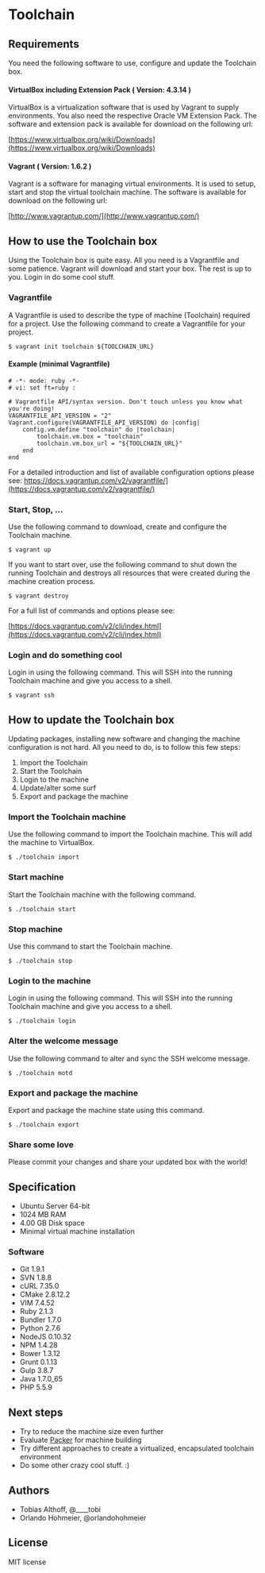 # Toolchain

## Requirements

You need the following software to use, configure and update the Toolchain box.

#### VirtualBox including Extension Pack ( Version: 4.3.14 )

VirtualBox is a virtualization software that is used by Vagrant to supply environments. You also need the respective Oracle VM Extension Pack. The software and extension pack is available for download on the following url:

[https://www.virtualbox.org/wiki/Downloads](https://www.virtualbox.org/wiki/Downloads)

#### Vagrant ( Version: 1.6.2 )

Vagrant is a software for managing virtual environments. It is used to setup, start and stop the virtual toolchain machine.
The software is available for download on the following url:

[http://www.vagrantup.com/](http://www.vagrantup.com/)

## How to use the Toolchain box

Using the Toolchain box is quite easy. All you need is a Vagrantfile and some patience. Vagrant will download and start your box. The rest is up to you. Login in do some cool stuff.

### Vagrantfile

A Vagrantfile is used to describe the type of machine (Toolchain) required for a project. Use the following command to create a Vagrantfile for your project.

	$ vagrant init toolchain ${TOOLCHAIN_URL}

#### Example (minimal Vagrantfile)

	# -*- mode: ruby -*-
	# vi: set ft=ruby :

	# Vagrantfile API/syntax version. Don't touch unless you know what you're doing!
	VAGRANTFILE_API_VERSION = "2"
	Vagrant.configure(VAGRANTFILE_API_VERSION) do |config|
	  	config.vm.define "toolchain" do |toolchain|
	  		toolchain.vm.box = "toolchain"
  			toolchain.vm.box_url = "${TOOLCHAIN_URL}"
	  	end
	end

For a detailed introduction and list of available configuration options please see:
https://docs.vagrantup.com/v2/vagrantfile/](https://docs.vagrantup.com/v2/vagrantfile/)

### Start, Stop, …

Use the following command to download, create and configure the Toolchain machine.

	$ vagrant up
	
If you want to start over, use the following command to shut down the running Toolchain and destroys all resources that were created during the machine creation process.

	$ vagrant destroy
	
For a full list of commands and options please see:

[https://docs.vagrantup.com/v2/cli/index.html](https://docs.vagrantup.com/v2/cli/index.html) 

### Login and do something cool

Login in using the following command. This will SSH into the running Toolchain machine and give you access to a shell.

	$ vagrant ssh

## How to update the Toolchain box

Updating packages, installing new software and changing the machine configuration is not hard. All you need to do, is to follow this few steps:

1. Import the Toolchain
2. Start the Toolchain 
3. Login to the machine
4. Update/alter some surf
5. Export and package the machine

### Import the Toolchain machine

Use the following command to import the Toolchain machine. This will add the machine to VirtualBox.

	$ ./toolchain import

### Start machine
	
Start the Toolchain machine with the following command. 

	$ ./toolchain start
	
### Stop machine
	
Use this command to start the Toolchain machine. 
	
	$ ./toolchain stop 

### Login to the machine

Login in using the following command. This will SSH into the running Toolchain machine and give you access to a shell.
	
	$ ./toolchain login

### Alter the welcome message	

Use the following command to alter and sync the SSH welcome message.
		
	$ ./toolchain motd
	
### Export and package the machine

Export and package the machine state using this command.
	
	$ ./toolchain export

### Share some love

Please commit your changes and share your updated box with the world!


## Specification

* Ubuntu Server 64-bit
* 1024 MB RAM
* 4.00 GB Disk space
* Minimal virtual machine installation

### Software

* Git 1.9.1
* SVN 1.8.8
* cURL 7.35.0
* CMake 2.8.12.2
* VIM 7.4.52
* Ruby 2.1.3
* Bundler 1.7.0
* Python 2.7.6
* NodeJS 0.10.32
* NPM 1.4.28
* Bower 1.3.12
* Grunt 0.1.13
* Gulp 3.8.7
* Java 1.7.0_65
* PHP 5.5.9

## Next steps

* Try to reduce the machine size even further
* Evaluate [Packer](http://www.packer.io/) for machine building
* Try different approaches to create a virtualized, encapsulated toolchain environment
* Do some other crazy cool stuff. :)
   	
## Authors

* Tobias Althoff, @____tobi
* Orlando Hohmeier, @orlandohohmeier
 
## License

MIT license
